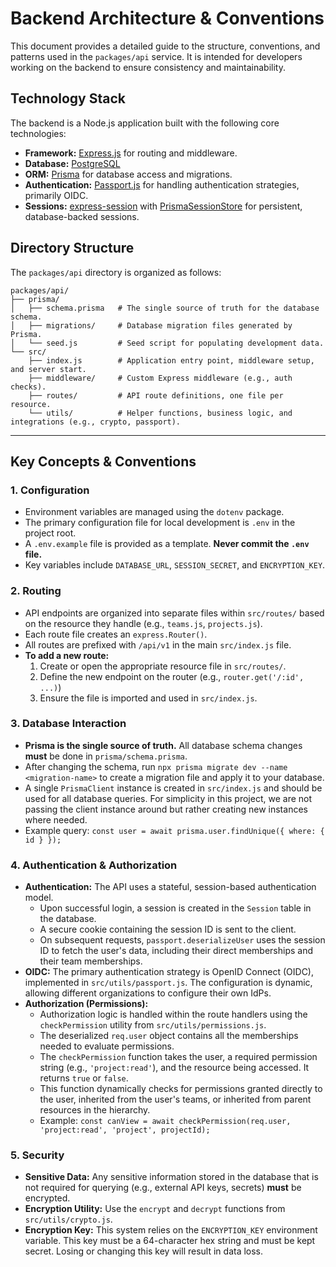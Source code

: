 # Backend Architecture & Conventions

This document provides a detailed guide to the structure, conventions, and patterns used in the `packages/api` service. It is intended for developers working on the backend to ensure consistency and maintainability.

## Technology Stack

The backend is a Node.js application built with the following core technologies:

*   **Framework:** [Express.js](https://expressjs.com/) for routing and middleware.
*   **Database:** [PostgreSQL](https://www.postgresql.org/)
*   **ORM:** [Prisma](https://www.prisma.io/) for database access and migrations.
*   **Authentication:** [Passport.js](http://www.passportjs.org/) for handling authentication strategies, primarily OIDC.
*   **Sessions:** [express-session](https://www.npmjs.com/package/express-session) with [PrismaSessionStore](https://www.npmjs.com/package/@quixo3/prisma-session-store) for persistent, database-backed sessions.

## Directory Structure

The `packages/api` directory is organized as follows:

```
packages/api/
├── prisma/
│   ├── schema.prisma   # The single source of truth for the database schema.
│   ├── migrations/     # Database migration files generated by Prisma.
│   └── seed.js         # Seed script for populating development data.
└── src/
    ├── index.js        # Application entry point, middleware setup, and server start.
    ├── middleware/     # Custom Express middleware (e.g., auth checks).
    ├── routes/         # API route definitions, one file per resource.
    └── utils/          # Helper functions, business logic, and integrations (e.g., crypto, passport).
```

---

## Key Concepts & Conventions

### 1. Configuration

*   Environment variables are managed using the `dotenv` package.
*   The primary configuration file for local development is `.env` in the project root.
*   A `.env.example` file is provided as a template. **Never commit the `.env` file.**
*   Key variables include `DATABASE_URL`, `SESSION_SECRET`, and `ENCRYPTION_KEY`.

### 2. Routing

*   API endpoints are organized into separate files within `src/routes/` based on the resource they handle (e.g., `teams.js`, `projects.js`).
*   Each route file creates an `express.Router()`.
*   All routes are prefixed with `/api/v1` in the main `src/index.js` file.
*   **To add a new route:**
    1.  Create or open the appropriate resource file in `src/routes/`.
    2.  Define the new endpoint on the router (e.g., `router.get('/:id', ...)`)
    3.  Ensure the file is imported and used in `src/index.js`.

### 3. Database Interaction

*   **Prisma is the single source of truth.** All database schema changes **must** be done in `prisma/schema.prisma`.
*   After changing the schema, run `npx prisma migrate dev --name <migration-name>` to create a migration file and apply it to your database.
*   A single `PrismaClient` instance is created in `src/index.js` and should be used for all database queries. For simplicity in this project, we are not passing the client instance around but rather creating new instances where needed.
*   Example query: `const user = await prisma.user.findUnique({ where: { id } });`

### 4. Authentication & Authorization

*   **Authentication:** The API uses a stateful, session-based authentication model.
    *   Upon successful login, a session is created in the `Session` table in the database.
    *   A secure cookie containing the session ID is sent to the client.
    *   On subsequent requests, `passport.deserializeUser` uses the session ID to fetch the user's data, including their direct memberships and their team memberships.
*   **OIDC:** The primary authentication strategy is OpenID Connect (OIDC), implemented in `src/utils/passport.js`. The configuration is dynamic, allowing different organizations to configure their own IdPs.
*   **Authorization (Permissions):**
    *   Authorization logic is handled within the route handlers using the `checkPermission` utility from `src/utils/permissions.js`.
    *   The deserialized `req.user` object contains all the memberships needed to evaluate permissions.
    *   The `checkPermission` function takes the user, a required permission string (e.g., `'project:read'`), and the resource being accessed. It returns `true` or `false`.
    *   This function dynamically checks for permissions granted directly to the user, inherited from the user's teams, or inherited from parent resources in the hierarchy.
    *   Example: `const canView = await checkPermission(req.user, 'project:read', 'project', projectId);`

### 5. Security

*   **Sensitive Data:** Any sensitive information stored in the database that is not required for querying (e.g., external API keys, secrets) **must** be encrypted.
*   **Encryption Utility:** Use the `encrypt` and `decrypt` functions from `src/utils/crypto.js`.
*   **Encryption Key:** This system relies on the `ENCRYPTION_KEY` environment variable. This key must be a 64-character hex string and must be kept secret. Losing or changing this key will result in data loss. 